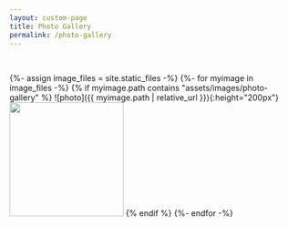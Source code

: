 ```yaml
---
layout: custom-page
title: Photo Gallery
permalink: /photo-gallery
---
```


<!-- ![photo]({{ "{% thumbnail /assets/images/photo-gallery/photo-1.jpg 50x50 " }}%})   -->
<!-- {{ "{% thumbnail https://niananto.github.io/home/assets/images/photo-gallery/photo-1.png 50x50 " }}%}   -->
<!-- [sex]({{ "{% thumbnail /assets/images/photo-gallery/photo-1.jpg 50x50 " }}%}) -->
<!-- {{ "{%- thumbnail /assets/images/photo-gallery/photo-1.jpg 50x50 " }}-%} -->


<br>
<!-- {%- for i in (1..7) -%} -->
<!-- ![photo](https://niananto.github.io/home/assets/images/photo-gallery/photo-{{i}}.jpg){:height="200px"}&nbsp; -->
<!-- {%- endfor -%} -->

{%- assign image_files = site.static_files -%}
{%- for myimage in image_files -%}
{% if myimage.path contains "assets/images/photo-gallery" %} 
![photo]({{ myimage.path | relative_url }}){:height="200px"}&nbsp;  <br>
<img src="{{site.url}}{{ myimage.path | relative_url }}" height="200px" />
{% endif %}
{%- endfor -%}
